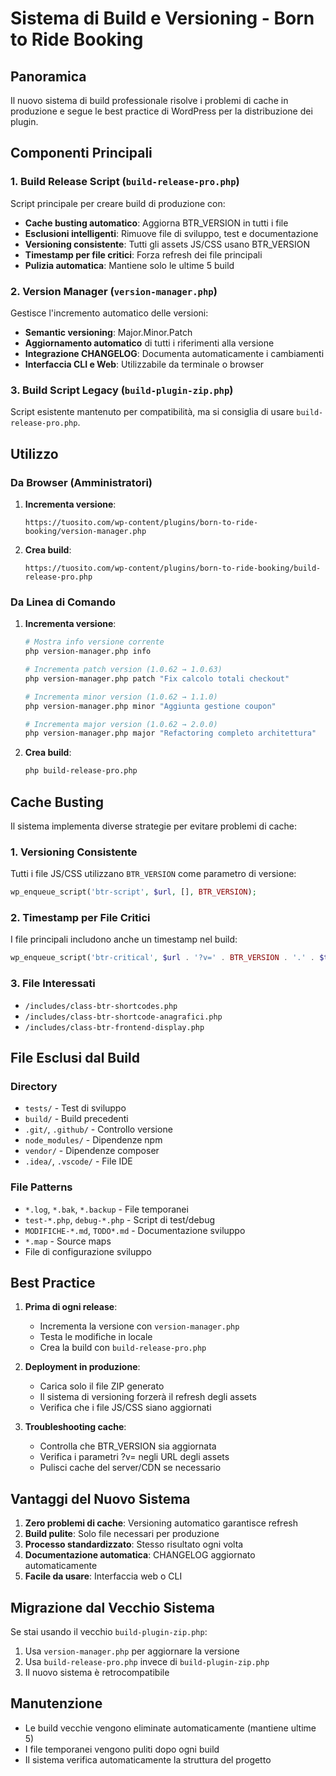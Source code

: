 # Sistema di Build e Versioning - Born to Ride Booking

## Panoramica

Il nuovo sistema di build professionale risolve i problemi di cache in produzione e segue le best practice di WordPress per la distribuzione dei plugin.

## Componenti Principali

### 1. Build Release Script (`build-release-pro.php`)

Script principale per creare build di produzione con:
- **Cache busting automatico**: Aggiorna BTR_VERSION in tutti i file
- **Esclusioni intelligenti**: Rimuove file di sviluppo, test e documentazione
- **Versioning consistente**: Tutti gli assets JS/CSS usano BTR_VERSION
- **Timestamp per file critici**: Forza refresh dei file principali
- **Pulizia automatica**: Mantiene solo le ultime 5 build

### 2. Version Manager (`version-manager.php`)

Gestisce l'incremento automatico delle versioni:
- **Semantic versioning**: Major.Minor.Patch
- **Aggiornamento automatico** di tutti i riferimenti alla versione
- **Integrazione CHANGELOG**: Documenta automaticamente i cambiamenti
- **Interfaccia CLI e Web**: Utilizzabile da terminale o browser

### 3. Build Script Legacy (`build-plugin-zip.php`)

Script esistente mantenuto per compatibilità, ma si consiglia di usare `build-release-pro.php`.

## Utilizzo

### Da Browser (Amministratori)

1. **Incrementa versione**:
   ```
   https://tuosito.com/wp-content/plugins/born-to-ride-booking/version-manager.php
   ```

2. **Crea build**:
   ```
   https://tuosito.com/wp-content/plugins/born-to-ride-booking/build-release-pro.php
   ```

### Da Linea di Comando

1. **Incrementa versione**:
   ```bash
   # Mostra info versione corrente
   php version-manager.php info
   
   # Incrementa patch version (1.0.62 → 1.0.63)
   php version-manager.php patch "Fix calcolo totali checkout"
   
   # Incrementa minor version (1.0.62 → 1.1.0)
   php version-manager.php minor "Aggiunta gestione coupon"
   
   # Incrementa major version (1.0.62 → 2.0.0)
   php version-manager.php major "Refactoring completo architettura"
   ```

2. **Crea build**:
   ```bash
   php build-release-pro.php
   ```

## Cache Busting

Il sistema implementa diverse strategie per evitare problemi di cache:

### 1. Versioning Consistente
Tutti i file JS/CSS utilizzano `BTR_VERSION` come parametro di versione:
```php
wp_enqueue_script('btr-script', $url, [], BTR_VERSION);
```

### 2. Timestamp per File Critici
I file principali includono anche un timestamp nel build:
```php
wp_enqueue_script('btr-critical', $url . '?v=' . BTR_VERSION . '.' . $timestamp);
```

### 3. File Interessati
- `/includes/class-btr-shortcodes.php`
- `/includes/class-btr-shortcode-anagrafici.php`  
- `/includes/class-btr-frontend-display.php`

## File Esclusi dal Build

### Directory
- `tests/` - Test di sviluppo
- `build/` - Build precedenti
- `.git/`, `.github/` - Controllo versione
- `node_modules/` - Dipendenze npm
- `vendor/` - Dipendenze composer
- `.idea/`, `.vscode/` - File IDE

### File Patterns
- `*.log`, `*.bak`, `*.backup` - File temporanei
- `test-*.php`, `debug-*.php` - Script di test/debug
- `MODIFICHE-*.md`, `TODO*.md` - Documentazione sviluppo
- `*.map` - Source maps
- File di configurazione sviluppo

## Best Practice

1. **Prima di ogni release**:
   - Incrementa la versione con `version-manager.php`
   - Testa le modifiche in locale
   - Crea la build con `build-release-pro.php`

2. **Deployment in produzione**:
   - Carica solo il file ZIP generato
   - Il sistema di versioning forzerà il refresh degli assets
   - Verifica che i file JS/CSS siano aggiornati

3. **Troubleshooting cache**:
   - Controlla che BTR_VERSION sia aggiornata
   - Verifica i parametri ?v= negli URL degli assets
   - Pulisci cache del server/CDN se necessario

## Vantaggi del Nuovo Sistema

1. **Zero problemi di cache**: Versioning automatico garantisce refresh
2. **Build pulite**: Solo file necessari per produzione
3. **Processo standardizzato**: Stesso risultato ogni volta
4. **Documentazione automatica**: CHANGELOG aggiornato automaticamente
5. **Facile da usare**: Interfaccia web o CLI

## Migrazione dal Vecchio Sistema

Se stai usando il vecchio `build-plugin-zip.php`:

1. Usa `version-manager.php` per aggiornare la versione
2. Usa `build-release-pro.php` invece di `build-plugin-zip.php`
3. Il nuovo sistema è retrocompatibile

## Manutenzione

- Le build vecchie vengono eliminate automaticamente (mantiene ultime 5)
- I file temporanei vengono puliti dopo ogni build
- Il sistema verifica automaticamente la struttura del progetto